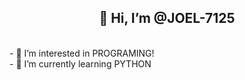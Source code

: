 <h2 align="center">👋 Hi, I’m @JOEL-7125</h2>
<br>
- 👀 I’m interested in PROGRAMING!<br>
- 🌱 I’m currently learning PYTHON<br>

<!---
JOEL-7125/JOEL-7125 is a ✨ special ✨ repository because its `README.md` (this file) appears on your GitHub profile.
You can click the Preview link to take a look at your changes.
--->
